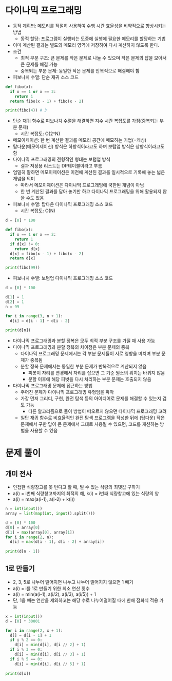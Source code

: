 # 다이나믹 프로그래밍

- 동적 계획법: 메모리를 적절히 사용하여 수행 시간 효율성을 비약적으로 향상시키는 방법
  - 동적 할당: 프로그램이 실행되는 도중에 실행에 필요한 메모리를 할당하는 기법
- 이미 계산된 결과는 별도의 메모리 영역에 저장하여 다시 계산하지 않도록 한다.
- 조건
  - 최적 부분 구조: 큰 문제를 작은 문제로 나눌 수 있으며 작은 문제의 답을 모아서 큰 문제를 해결 가능
  - 중복되는 부분 문제: 동일한 작은 문제를 반복적으로 해결해야 함
- 피보나치 수열: 단순 재귀 소스 코드

```python
def fibo(x):
  if x == 1 or x == 2:
    return 1
  return fibo(x - 1) + fibo(x - 2)

print(fibo(4)) # 3
```

- 단순 재귀 함수로 피보나치 수열을 해결하면 지수 시간 복잡도를 가짐(중복되는 부분 문제)
  - 시간 복잡도: O(2^N)
- 메모이제이션: 한 번 계산한 결과를 메모리 공간에 메모하는 기법(=캐싱)
- 탑다운(메모이제이션) 방식은 하향식이라고도 하며 보텀업 방식은 상향식이라고도 함
- 다이나믹 프로그래밍의 전형적인 형태는 보텀업 방식
  - 결과 저장용 리스트는 DP테이블이라고 부름
- 엄밀히 말하면 메모이제이션은 이전에 계산된 결과를 일시적으로 기록해 놓는 넓은 개념을 의미
  - 따라서 메모이제이션은 다이나믹 프로그래밍에 국한된 개념이 아님
  - 한 번 계산된 결과를 담아 놓기만 하고 다이나믹 프로그래밍을 위해 활용되지 않을 수도 있음
- 피보나치 수열: 탑다운 다이나믹 프로그래밍 소스 코드
  - 시간 복잡도: O(N)

```python
d = [0] * 100

def fibo(x):
  if x == 1 or x == 2:
    return 1
  if d[x] != 0:
    return d[x]
  d[x] = fibo(x - 1) + fibo(x - 2)
  return d[x]

print(fibo(99))
```

- 피보나치 수열: 보텀업 다이나믹 프로그래밍 소스 코드

```python
d = [0] * 100

d[1] = 1
d[2] = 1
n = 99

for i in range(3, n + 1):
  d[i] = d[i - 1] + d[i - 2]
  
print(d[n])
```

- 다이나믹 프로그래밍과 분할 정복은 모두 최적 부분 구조를 가질 때 사용 가능
- 다이나믹 프로그래밍과 분할 정복의 차이점은 부분 문제의 중복
  - 다이나믹 프로그래밍 문제에서는 각 부분 문제들이 서로 영향을 미치며 부분 문제가 중복됨
  - 분할 정복 문제에서는 동일한 부분 문제가 반복적으로 계산되지 않음
    - 피봇이 자리를 변경해서 자리를 잡으면 그 기준 원소의 위치는 바뀌지 않음
    - 분할 이후에 해당 피벗을 다시 처리하는 부분 문제는 호출되지 않음
- 다이나믹 프로그래밍 문제에 접근하는 방법
  - 주어진 문제가 다이나믹 프로그래밍 유형임을 파악
  - 가장 먼저 그리디, 구현, 완전 탐색 등의 아이디어로 문제를 해결할 수 있는지 검토 가능
    - 다른 알고리즘으로 풀이 방법이 떠오르지 않으면 다이나믹 프로그래밍 고려
  - 일단 재귀 함수로 비효율적인 완전 탐색 프로그램을 작성한 뒤에 (탑다운) 작은 문제에서 구한 답이 큰 문제에서 그대로 사용될 수 있으면, 코드를 개션하는 방법을 사용할 수 있음

# 문제 풀이

## 개미 전사

- 인접한 식량창고를 못 턴다고 할 때, 털 수 있는 식량의 최댓값 구하기
- a(i) = i번째 식량창고까지의 최적의 해, k(i) = i번째 식량창고에 있는 식량의 양
- a(i) = max(a(i-1), a(i-2) + k(i))

```python
n = int(input())
array = list(map(int, input().split()))

d = [0] * 100
d[0] = array[0]
d[1] = max(array[0], array[1])
for i in range(2, n):
  d[i] = max(d[i - 1], d[i - 2] + array[i])
  
print(d[n - 1])
```

## 1로 만들기

- 2, 3, 5로 나누어 떨어지면 나누고 나누어 떨어지지 않으면 1 빼기
- a(i) = i를 1로 만들기 위한 최소 연산 횟수
- a(i) = min(a(i-1), a(i/2), a(i/3), a(i/5)) + 1
- 단, 1을 빼는 연산을 제외하고는 해당 수로 나누어떨어질 때에 한해 점화식 적용 가능

```python
x = int(input())
d = [0] * 30001

for i in range(2, x + 1):
  d[] = d[i - 1] + 1
  if i % 2 == 0:
    d[i] = min(d[i], d[i // 2] + 1)
  if i % 3 == 0:
    d[i] = min(d[i], d[i // 3] + 1)
  if i % 5 == 0:
    d[i] = min(d[i], d[i // 5] + 1)
 
print(d[x])
```

